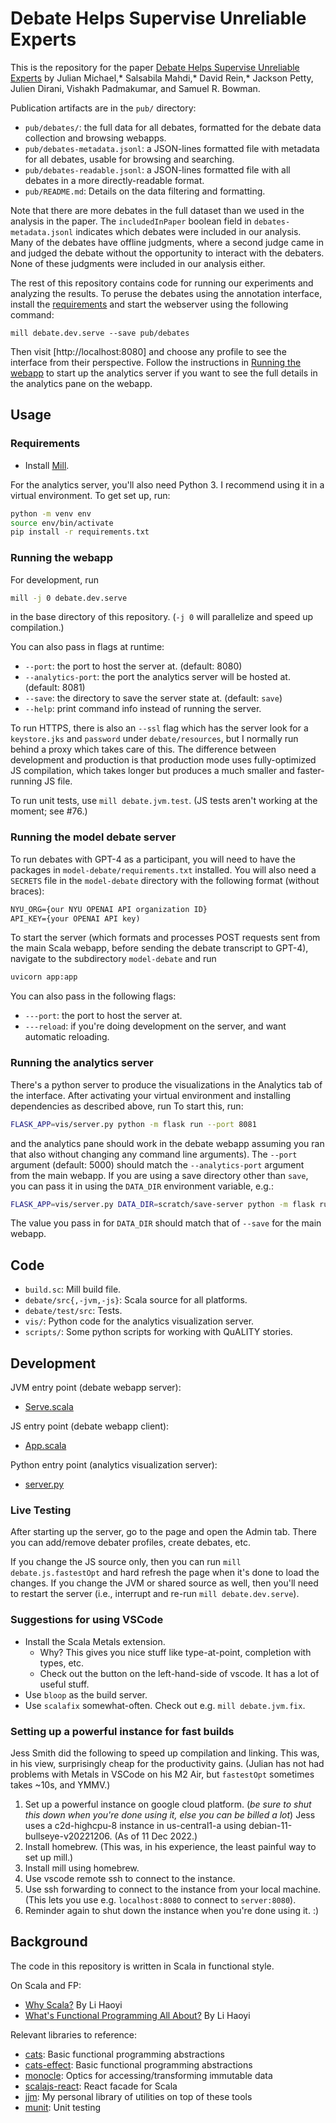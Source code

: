 # Debate Helps Supervise Unreliable Experts

This is the repository for the paper
[Debate Helps Supervise Unreliable Experts](https://arxiv.org/abs/2311.08702)
by Julian Michael,* Salsabila Mahdi,* David Rein,*
Jackson Petty, Julien Dirani, Vishakh Padmakumar,
and Samuel R. Bowman.

Publication artifacts are in the `pub/` directory:

* `pub/debates/`: the full data for all debates, formatted for the debate data collection and browsing webapps.
* `pub/debates-metadata.jsonl`: a JSON-lines formatted file with metadata for all debates, usable
  for browsing and searching.
* `pub/debates-readable.jsonl`: a JSON-lines formatted file with all debates in a more directly-readable format.
* `pub/README.md`: Details on the data filtering and formatting.

Note that there are more debates in the full dataset than we used in the analysis in the paper.
The `includedInPaper` boolean field in `debates-metadata.jsonl` indicates which debates were included in our
analysis. Many of the debates have offline judgments, where a second judge came in and judged the debate without
the opportunity to interact with the debaters. None of these judgments were included in our analysis either. 

The rest of this repository contains code for running our experiments and analyzing the results.
To peruse the debates using the annotation interface, install the [requirements](#requirements)
and start the webserver using the following command:
```
mill debate.dev.serve --save pub/debates
```
Then visit [http://localhost:8080] and choose any profile to see the interface from their perspective.
Follow the instructions in [Running the webapp](#running-the-webapp) to start up the analytics server
if you want to see the full details in the analytics pane on the webapp.

## Usage

### Requirements
* Install [Mill](https://com-lihaoyi.github.io/mill/mill/Intro_to_Mill.html).

For the analytics server, you'll also need Python 3.
I recommend using it in a virtual environment. To get set up, run:
```bash
python -m venv env
source env/bin/activate
pip install -r requirements.txt
```

### Running the webapp

For development, run
```bash
mill -j 0 debate.dev.serve
```
in the base directory of this repository. (`-j 0` will parallelize and speed up compilation.)

You can also pass in flags at runtime:
* `--port`: the port to host the server at. (default: 8080)
* `--analytics-port`: the port the analytics server will be hosted at. (default: 8081)
* `--save`: the directory to save the server state at. (default: `save`)
* `--help`: print command info instead of running the server.

To run HTTPS, there is also an `--ssl` flag which has the server look for a `keystore.jks` and
`password` under `debate/resources`, but I normally run behind a proxy which takes care of this.
The difference between development and production is that production mode uses fully-optimized JS
compilation, which takes longer but produces a much smaller and faster-running JS file.

To run unit tests, use `mill debate.jvm.test`. (JS tests aren't working at the moment; see #76.)

### Running the model debate server

To run debates with GPT-4 as a participant, you will need to have the packages in `model-debate/requirements.txt` installed. You will also need a `SECRETS` file in the `model-debate` directory with the following format (without braces):
```txt
NYU_ORG={our NYU OPENAI API organization ID}
API_KEY={your OPENAI API key)
```

To start the server (which formats and processes POST requests sent from the main Scala webapp, before sending the debate transcript to GPT-4), navigate to the subdirectory `model-debate` and run 
```bash
uvicorn app:app
```

You can also pass in the following flags:
* `---port`: the port to host the server at.
* `---reload`: if you're doing development on the server, and want automatic reloading.

### Running the analytics server

There's a python server to produce the visualizations in the Analytics tab of the interface.
After activating your virtual environment and installing dependencies as described above, run
To start this, run:
```bash
FLASK_APP=vis/server.py python -m flask run --port 8081
```
and the analytics pane should work in the debate webapp assuming you ran that also without changing
any command line arguments). The `--port` argument (default: 5000) should match the `--analytics-port` argument
from the main webapp. If you are using a save directory other than `save`, you can pass it in
using the `DATA_DIR` environment variable, e.g.:
```bash
FLASK_APP=vis/server.py DATA_DIR=scratch/save-server python -m flask run --port 8081
```
The value you pass in for `DATA_DIR` should match that of `--save` for the main webapp.

## Code

* `build.sc`: Mill build file.
* `debate/src{,-jvm,-js}`: Scala source for all platforms.
* `debate/test/src`: Tests.
* `vis/`: Python code for the analytics visualization server.
* `scripts/`: Some python scripts for working with QuALITY stories.

## Development

JVM entry point (debate webapp server):
* [Serve.scala](debate/src-jvm/Serve.scala)

JS entry point (debate webapp client):
* [App.scala](debate/src-js/App.scala)

Python entry point (analytics visualization server):
* [server.py](vis/server.py)

### Live Testing

After starting up the server, go to the page and open the Admin tab.
There you can add/remove debater profiles, create debates, etc.

If you change the JS source only, then you can run `mill debate.js.fastestOpt` and hard refresh the
page when it's done to load the changes. If you change the JVM or shared source as well, then
you'll need to restart the server (i.e., interrupt and re-run `mill debate.dev.serve`).

### Suggestions for using VSCode

- Install the Scala Metals extension.
  - Why? This gives you nice stuff like type-at-point, completion with types, etc.
  - Check out the button on the left-hand-side of vscode. It has a lot of useful stuff.
- Use `bloop` as the build server.
- Use `scalafix` somewhat-often. Check out e.g. `mill debate.jvm.fix`.

### Setting up a powerful instance for fast builds

 Jess Smith did the following to speed up compilation and linking. This was, in his view, surprisingly cheap for the productivity gains. (Julian has not had problems with Metals in VSCode on his M2 Air, but `fastestOpt` sometimes takes ~10s, and YMMV.)

 1. Set up a powerful instance on google cloud platform. (*be sure to shut this down when you're done using it, else you can be billed a lot*) Jess uses a c2d-highcpu-8 instance in us-central1-a using debian-11-bullseye-v20221206. (As of 11 Dec 2022.)
 2. Install homebrew. (This was, in his experience, the least painful way to set up mill.)
 1. Install mill using homebrew.
 4. Use vscode remote ssh to connect to the instance.
 5. Use ssh forwarding to connect to the instance from your local machine. (This lets you use e.g. `localhost:8080` to connect to `server:8080`).
 6. Reminder again to shut down the instance when you're done using it. :)

## Background

The code in this repository is written in Scala in functional style.

On Scala and FP:
* [Why Scala?](http://www.lihaoyi.com/post/FromFirstPrinciplesWhyScala.html) By Li Haoyi
* [What's Functional Programming All About?](https://www.lihaoyi.com/post/WhatsFunctionalProgrammingAllAbout.html) By Li Haoyi

Relevant libraries to reference:
* [cats](https://typelevel.org/cats/): Basic functional programming abstractions
* [cats-effect](https://typelevel.org/cats-effect/): Basic functional programming abstractions
* [monocle](https://www.optics.dev/Monocle/): Optics for accessing/transforming immutable data
* [scalajs-react](https://github.com/japgolly/scalajs-react): React facade for Scala
* [jjm](https://github.com/julianmichael/jjm): My personal library of utilities on top of these tools
* [munit](https://scalameta.org/munit/): Unit testing
